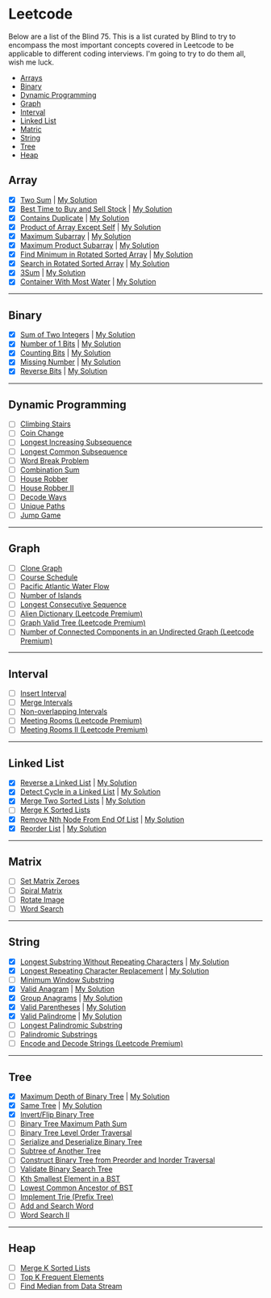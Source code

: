 # Leetcode

Below are a list of the Blind 75. This is a list curated by Blind to try to encompass the most important concepts covered in Leetcode to be applicable to different coding interviews. I'm going to try to do them all, wish me luck.

* [Arrays](#array)
* [Binary](#binary)
* [Dynamic Programming](#dynamic-programming)
* [Graph](#graph)
* [Interval](#interval)
* [Linked List](#linked-list)
* [Matric](#matrix)
* [String](#string)
* [Tree](#tree)
* [Heap](#heap)

## Array

- [x] [Two Sum](https://leetcode.com/problems/two-sum/) | [My Solution](1_two_sum)
- [x] [Best Time to Buy and Sell Stock](https://leetcode.com/problems/best-time-to-buy-and-sell-stock/) | [My Solution](121_best_time_to_buy_and_sell_stock)
- [x] [Contains Duplicate](https://leetcode.com/problems/contains-duplicate/) | [My Solution](217_contains_duplicate)
- [x] [Product of Array Except Self](https://leetcode.com/problems/product-of-array-except-self/) | [My Solution](238_product_of_array_except_self)
- [x] [Maximum Subarray](https://leetcode.com/problems/maximum-subarray/) | [My Solution](53_maximum_subarray)
- [x] [Maximum Product Subarray](https://leetcode.com/problems/maximum-product-subarray/) | [My Solution](152_maximum_product_subarray)
- [x] [Find Minimum in Rotated Sorted Array](https://leetcode.com/problems/find-minimum-in-rotated-sorted-array/) | [My Solution](153_find_minimum_in_rotated_sorted_array)
- [x] [Search in Rotated Sorted Array](https://leetcode.com/problems/search-in-rotated-sorted-array/) | [My Solution](33_search_in_rotated_sorted_array)
- [x] [3Sum](https://leetcode.com/problems/3sum/) | [My Solution](15_three_sum)
- [x] [Container With Most Water](https://leetcode.com/problems/container-with-most-water/) | [My Solution](11_container_with_the_most_water)

---

## Binary

- [x] [Sum of Two Integers](https://leetcode.com/problems/sum-of-two-integers/) | [My Solution](371_sum_of_two_integers)
- [x] [Number of 1 Bits](https://leetcode.com/problems/number-of-1-bits/) | [My Solution](191_number_of_1_bits)
- [x] [Counting Bits](https://leetcode.com/problems/counting-bits/) | [My Solution](338_counting_bits)
- [x] [Missing Number](https://leetcode.com/problems/missing-number/) | [My Solution](268_missing_number)
- [x] [Reverse Bits](https://leetcode.com/problems/reverse-bits/) | [My Solution](190_reverse_bits)

---

## Dynamic Programming

- [ ] [Climbing Stairs](https://leetcode.com/problems/climbing-stairs/)
- [ ] [Coin Change](https://leetcode.com/problems/coin-change/)
- [ ] [Longest Increasing Subsequence](https://leetcode.com/problems/longest-increasing-subsequence/)
- [ ] [Longest Common Subsequence](https://leetcode.com/problems/longest-common-subsequence/)
- [ ] [Word Break Problem](https://leetcode.com/problems/word-break/)
- [ ] [Combination Sum](https://leetcode.com/problems/combination-sum-iv/)
- [ ] [House Robber](https://leetcode.com/problems/house-robber/)
- [ ] [House Robber II](https://leetcode.com/problems/house-robber-ii/)
- [ ] [Decode Ways](https://leetcode.com/problems/decode-ways/)
- [ ] [Unique Paths](https://leetcode.com/problems/unique-paths/)
- [ ] [Jump Game](https://leetcode.com/problems/jump-game/)

---

## Graph

- [ ] [Clone Graph](https://leetcode.com/problems/clone-graph/)
- [ ] [Course Schedule](https://leetcode.com/problems/course-schedule/)
- [ ] [Pacific Atlantic Water Flow](https://leetcode.com/problems/pacific-atlantic-water-flow/)
- [ ] [Number of Islands](https://leetcode.com/problems/number-of-islands/)
- [ ] [Longest Consecutive Sequence](https://leetcode.com/problems/longest-consecutive-sequence/)
- [ ] [Alien Dictionary (Leetcode Premium)](https://leetcode.com/problems/alien-dictionary/)
- [ ] [Graph Valid Tree (Leetcode Premium)](https://leetcode.com/problems/graph-valid-tree/)
- [ ] [Number of Connected Components in an Undirected Graph (Leetcode Premium)](https://leetcode.com/problems/number-of-connected-components-in-an-undirected-graph/)

---

## Interval

- [ ] [Insert Interval](https://leetcode.com/problems/insert-interval/)
- [ ] [Merge Intervals](https://leetcode.com/problems/merge-intervals/)
- [ ] [Non-overlapping Intervals](https://leetcode.com/problems/non-overlapping-intervals/)
- [ ] [Meeting Rooms (Leetcode Premium)](https://leetcode.com/problems/meeting-rooms/)
- [ ] [Meeting Rooms II (Leetcode Premium)](https://leetcode.com/problems/meeting-rooms-ii/)

---

## Linked List

- [x] [Reverse a Linked List](https://leetcode.com/problems/reverse-linked-list/) | [My Solution](206_reverse_linked_list)
- [x] [Detect Cycle in a Linked List](https://leetcode.com/problems/linked-list-cycle/) | [My Solution](141_linked_list_cycle)
- [x] [Merge Two Sorted Lists](https://leetcode.com/problems/merge-two-sorted-lists/) | [My Solution](21_merge_two_sorted_lists)
- [ ] [Merge K Sorted Lists](https://leetcode.com/problems/merge-k-sorted-lists/)
- [x] [Remove Nth Node From End Of List](https://leetcode.com/problems/remove-nth-node-from-end-of-list/) | [My Solution](19_remove_nth_node_from_list)
- [x] [Reorder List](https://leetcode.com/problems/reorder-list/) | [My Solution](143_reorder_list)

---

## Matrix

- [ ] [Set Matrix Zeroes](https://leetcode.com/problems/set-matrix-zeroes/)
- [ ] [Spiral Matrix](https://leetcode.com/problems/spiral-matrix/)
- [ ] [Rotate Image](https://leetcode.com/problems/rotate-image/)
- [ ] [Word Search](https://leetcode.com/problems/word-search/)

---

## String

- [x] [Longest Substring Without Repeating Characters](https://leetcode.com/problems/longest-substring-without-repeating-characters/) | [My Solution](3_longest_substring_without_repeating)
- [x] [Longest Repeating Character Replacement](https://leetcode.com/problems/longest-repeating-character-replacement/) | [My Solution](424_longest_repeating_character_replacement)
- [ ] [Minimum Window Substring](https://leetcode.com/problems/minimum-window-substring/)
- [x] [Valid Anagram](https://leetcode.com/problems/valid-anagram/) | [My Solution](242_valid_anagram)
- [x] [Group Anagrams](https://leetcode.com/problems/group-anagrams/) | [My Solution](49_group_anagrams)
- [x] [Valid Parentheses](https://leetcode.com/problems/valid-parentheses/) | [My Solution](20_valid_parentheses)
- [x] [Valid Palindrome](https://leetcode.com/problems/valid-palindrome/) | [My Solution](125_valid_palindrome)
- [ ] [Longest Palindromic Substring](https://leetcode.com/problems/longest-palindromic-substring/)
- [ ] [Palindromic Substrings](https://leetcode.com/problems/palindromic-substrings/)
- [ ] [Encode and Decode Strings (Leetcode Premium)](https://leetcode.com/problems/encode-and-decode-strings/)

---

## Tree
- [x] [Maximum Depth of Binary Tree](https://leetcode.com/problems/maximum-depth-of-binary-tree/) | [My Solution](104_maximum_depth_of_binary_tree)
- [x] [Same Tree](https://leetcode.com/problems/same-tree/) | [My Solution](100_same_tree)
- [x] [Invert/Flip Binary Tree](https://leetcode.com/problems/invert-binary-tree/)
- [ ] [Binary Tree Maximum Path Sum](https://leetcode.com/problems/binary-tree-maximum-path-sum/)
- [ ] [Binary Tree Level Order Traversal](https://leetcode.com/problems/binary-tree-level-order-traversal/)
- [ ] [Serialize and Deserialize Binary Tree](https://leetcode.com/problems/serialize-and-deserialize-binary-tree/)
- [ ] [Subtree of Another Tree](https://leetcode.com/problems/subtree-of-another-tree/)
- [ ] [Construct Binary Tree from Preorder and Inorder Traversal](https://leetcode.com/problems/construct-binary-tree-from-preorder-and-inorder-traversal/)
- [ ] [Validate Binary Search Tree](https://leetcode.com/problems/validate-binary-search-tree/)
- [ ] [Kth Smallest Element in a BST](https://leetcode.com/problems/kth-smallest-element-in-a-bst/)
- [ ] [Lowest Common Ancestor of BST](https://leetcode.com/problems/lowest-common-ancestor-of-a-binary-search-tree/)
- [ ] [Implement Trie (Prefix Tree)](https://leetcode.com/problems/implement-trie-prefix-tree/)
- [ ] [Add and Search Word](https://leetcode.com/problems/add-and-search-word-data-structure-design/)
- [ ] [Word Search II](https://leetcode.com/problems/word-search-ii/)

---

## Heap

- [ ] [Merge K Sorted Lists](https://leetcode.com/problems/merge-k-sorted-lists/)
- [ ] [Top K Frequent Elements](https://leetcode.com/problems/top-k-frequent-elements/)
- [ ] [Find Median from Data Stream](https://leetcode.com/problems/find-median-from-data-stream/)
